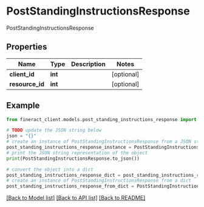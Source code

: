 # PostStandingInstructionsResponse

PostStandingInstructionsResponse

## Properties

Name | Type | Description | Notes
------------ | ------------- | ------------- | -------------
**client_id** | **int** |  | [optional] 
**resource_id** | **int** |  | [optional] 

## Example

```python
from fineract_client.models.post_standing_instructions_response import PostStandingInstructionsResponse

# TODO update the JSON string below
json = "{}"
# create an instance of PostStandingInstructionsResponse from a JSON string
post_standing_instructions_response_instance = PostStandingInstructionsResponse.from_json(json)
# print the JSON string representation of the object
print(PostStandingInstructionsResponse.to_json())

# convert the object into a dict
post_standing_instructions_response_dict = post_standing_instructions_response_instance.to_dict()
# create an instance of PostStandingInstructionsResponse from a dict
post_standing_instructions_response_from_dict = PostStandingInstructionsResponse.from_dict(post_standing_instructions_response_dict)
```
[[Back to Model list]](../README.md#documentation-for-models) [[Back to API list]](../README.md#documentation-for-api-endpoints) [[Back to README]](../README.md)



